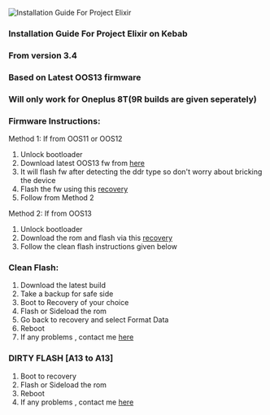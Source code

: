 ![Installation Guide For Project Elixir](https://i.imgur.com/3UmK6nS.png "Installation")

### Installation Guide For Project Elixir on Kebab
### From version 3.4
### Based on Latest OOS13 firmware 
### Will only work for Oneplus 8T(9R builds are given seperately)


### Firmware Instructions:
Method 1: If from OOS11 or OOS12
1. Unlock bootloader
2. Download latest OOS13 fw from [here](https://mega.nz/folder/W7JhwTAT#Yu6cxqvJcAC28cy0m_kkQA)
3. It will flash fw after detecting the ddr type so don't worry about bricking the device
4. Flash the fw using this [recovery](https://github.com/Wishmasterflo/device_oneplus_opkona/releases/download/R12.1_V13/OrangeFox-R12.1-Unofficial-OPKONA-V13.img)
4. Follow from Method 2

Method 2: If from OOS13
1. Unlock bootloader
2. Download the rom and flash via this [recovery](https://github.com/Wishmasterflo/device_oneplus_opkona/releases/download/R12.1_V13/OrangeFox-R12.1-Unofficial-OPKONA-OOS13-V13.img)
3. Follow the clean flash instructions given below

### Clean Flash:
1. Download the latest build
2. Take a backup for safe side
3. Boot to Recovery of your choice
4. Flash or Sideload the rom
5. Go back to recovery and select Format Data
6. Reboot
7. If any problems , contact me [here](https://t.me/+ooO6IhRobvQzMDU1)

### DIRTY FLASH [A13 to A13]
1. Boot to recovery
2. Flash or Sideload the rom
3. Reboot
4. If any problems , contact me [here](https://t.me/+ooO6IhRobvQzMDU1)
